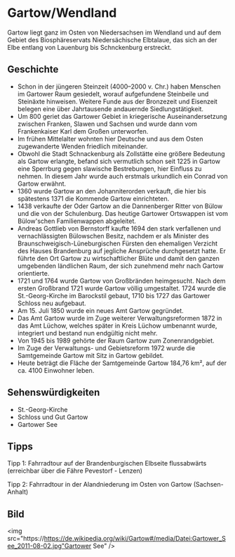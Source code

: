 # Gartow/Wendland

Gartow liegt ganz im Osten von Niedersachsen im Wendland und auf dem Gebiet des Biosphäreservats Niedersächische Elbtalaue, das sich an der Elbe entlang von Lauenburg bis Schnckenburg erstreckt.

## Geschichte

* Schon in der jüngeren Steinzeit (4000–2000 v. Chr.) haben Menschen im Gartower Raum gesiedelt, worauf aufgefundene Steinbeile und Steinäxte hinweisen. Weitere Funde aus der Bronzezeit und Eisenzeit belegen eine über Jahrtausende andauernde Siedlungstätigkeit.
* Um 800 geriet das Gartower Gebiet in kriegerische Auseinandersetzung zwischen Franken, Slawen und Sachsen und wurde dann vom Frankenkaiser Karl dem Großen unterworfen.
* Im frühen Mittelalter wohnten hier Deutsche und aus dem Osten zugewanderte Wenden friedlich miteinander.
* Obwohl die Stadt Schnackenburg als Zollstätte eine größere Bedeutung als Gartow erlangte, befand sich vermutlich schon seit 1225 in Gartow eine Sperrburg gegen slawische Bestrebungen, hier Einfluss zu nehmen. In diesem Jahr wurde auch erstmals urkundlich ein Conrad von Gartow erwähnt.
* 1360 wurde Gartow an den Johanniterorden verkauft, die hier bis spätestens 1371 die Kommende Gartow einrichteten. 
* 1438 verkaufte der Oder Gartow an die Dannenberger Ritter von Bülow und die von der Schulenburg. Das heutige Gartower Ortswappen ist vom Bülow'schen Familienwappen abgeleitet.
* Andreas Gottlieb von Bernstorff kaufte 1694 den stark verfallenen und vernachlässigten Bülowschen Besitz, nachdem er als Minister des Braunschweigisch-Lüneburgischen Fürsten den ehemaligen Verzicht des Hauses Brandenburg auf jegliche Ansprüche durchgesetzt hatte. Er führte den Ort Gartow zu wirtschaftlicher Blüte und damit den ganzen umgebenden ländlichen Raum, der sich zunehmend mehr nach Gartow orientierte.
* 1721 und 1764 wurde Gartow von Großbränden heimgesucht. Nach dem ersten Großbrand 1721 wurde Gartow völlig umgestaltet. 1724 wurde die St.-Georg-Kirche im Barockstil gebaut, 1710 bis 1727 das Gartower Schloss neu aufgebaut.
* Am 15. Juli 1850 wurde ein neues Amt Gartow gegründet. 
* Das Amt Gartow wurde im Zuge weiterer Verwaltungsreformen 1872 in das Amt Lüchow, welches später in Kreis Lüchow umbenannt wurde, integriert und bestand nun endgültig nicht mehr. 
* Von 1945 bis 1989 gehörte der Raum Gartow zum Zonenrandgebiet. 
* Im Zuge der Verwaltungs- und Gebietsreform 1972 wurde die Samtgemeinde Gartow mit Sitz in Gartow gebildet.
* Heute beträgt die Fläche der Samtgemeinde Gartow 184,76 km², auf der ca. 4100 Einwohner leben.

## Sehenswürdigkeiten

* St.-Georg-Kirche
* Schloss und Gut Gartow
* Gartower See

## Tipps

Tipp 1: Fahrradtour auf der Brandenburgischen Elbseite flussabwärts (erreichbar über die Fähre Pevestorf - Lenzen)

Tipp 2: Fahrradtour in der Alandniederung im Osten von Gartow (Sachsen-Anhalt) 

## Bild

<img src="https://https://de.wikipedia.org/wiki/Gartow#/media/Datei:Gartower_See_2011-08-02.jpg"Gartower See" />


